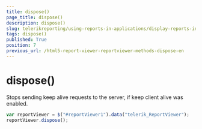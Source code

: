 ```yaml
---
title: dispose()
page_title: dispose() 
description: dispose()
slug: telerikreporting/using-reports-in-applications/display-reports-in-applications/web-application/html5-report-viewer/api-reference/reportviewer/methods/dispose()
tags: dispose()
published: True
position: 7
previous_url: /html5-report-viewer-reportviewer-methods-dispose-en
---
```


# dispose()

Stops sending keep alive requests to the server, if keep client alive was enabled. 

    
````js
var reportViewer = $("#reportViewer1").data("telerik_ReportViewer");
reportViewer.dispose();
````

